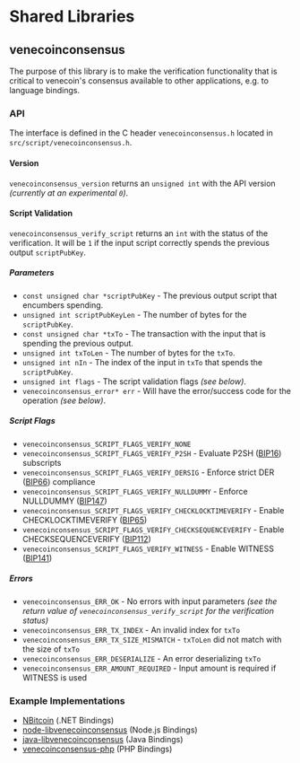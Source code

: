 Shared Libraries
================

## venecoinconsensus

The purpose of this library is to make the verification functionality that is critical to venecoin's consensus available to other applications, e.g. to language bindings.

### API

The interface is defined in the C header `venecoinconsensus.h` located in  `src/script/venecoinconsensus.h`.

#### Version

`venecoinconsensus_version` returns an `unsigned int` with the API version *(currently at an experimental `0`)*.

#### Script Validation

`venecoinconsensus_verify_script` returns an `int` with the status of the verification. It will be `1` if the input script correctly spends the previous output `scriptPubKey`.

##### Parameters
- `const unsigned char *scriptPubKey` - The previous output script that encumbers spending.
- `unsigned int scriptPubKeyLen` - The number of bytes for the `scriptPubKey`.
- `const unsigned char *txTo` - The transaction with the input that is spending the previous output.
- `unsigned int txToLen` - The number of bytes for the `txTo`.
- `unsigned int nIn` - The index of the input in `txTo` that spends the `scriptPubKey`.
- `unsigned int flags` - The script validation flags *(see below)*.
- `venecoinconsensus_error* err` - Will have the error/success code for the operation *(see below)*.

##### Script Flags
- `venecoinconsensus_SCRIPT_FLAGS_VERIFY_NONE`
- `venecoinconsensus_SCRIPT_FLAGS_VERIFY_P2SH` - Evaluate P2SH ([BIP16](https://github.com/bitcoin/bips/blob/master/bip-0016.mediawiki)) subscripts
- `venecoinconsensus_SCRIPT_FLAGS_VERIFY_DERSIG` - Enforce strict DER ([BIP66](https://github.com/bitcoin/bips/blob/master/bip-0066.mediawiki)) compliance
- `venecoinconsensus_SCRIPT_FLAGS_VERIFY_NULLDUMMY` - Enforce NULLDUMMY ([BIP147](https://github.com/bitcoin/bips/blob/master/bip-0147.mediawiki))
- `venecoinconsensus_SCRIPT_FLAGS_VERIFY_CHECKLOCKTIMEVERIFY` - Enable CHECKLOCKTIMEVERIFY ([BIP65](https://github.com/bitcoin/bips/blob/master/bip-0065.mediawiki))
- `venecoinconsensus_SCRIPT_FLAGS_VERIFY_CHECKSEQUENCEVERIFY` - Enable CHECKSEQUENCEVERIFY ([BIP112](https://github.com/bitcoin/bips/blob/master/bip-0112.mediawiki))
- `venecoinconsensus_SCRIPT_FLAGS_VERIFY_WITNESS` - Enable WITNESS ([BIP141](https://github.com/bitcoin/bips/blob/master/bip-0141.mediawiki))

##### Errors
- `venecoinconsensus_ERR_OK` - No errors with input parameters *(see the return value of `venecoinconsensus_verify_script` for the verification status)*
- `venecoinconsensus_ERR_TX_INDEX` - An invalid index for `txTo`
- `venecoinconsensus_ERR_TX_SIZE_MISMATCH` - `txToLen` did not match with the size of `txTo`
- `venecoinconsensus_ERR_DESERIALIZE` - An error deserializing `txTo`
- `venecoinconsensus_ERR_AMOUNT_REQUIRED` - Input amount is required if WITNESS is used

### Example Implementations
- [NBitcoin](https://github.com/NicolasDorier/NBitcoin/blob/master/NBitcoin/Script.cs#L814) (.NET Bindings)
- [node-libvenecoinconsensus](https://github.com/bitpay/node-libvenecoinconsensus) (Node.js Bindings)
- [java-libvenecoinconsensus](https://github.com/dexX7/java-libvenecoinconsensus) (Java Bindings)
- [venecoinconsensus-php](https://github.com/Bit-Wasp/venecoinconsensus-php) (PHP Bindings)
